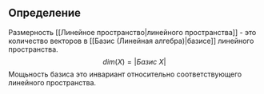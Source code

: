 ## Определение
Размерность [[Линейное пространство|линейного пространства]] - это количество векторов в [[Базис (Линейная алгебра)|базисе]] линейного пространства.
$$
dim(X) = |Базис \ X|
$$
Мощьность базиса это инвариант относительно соответствующего линейного пространства.